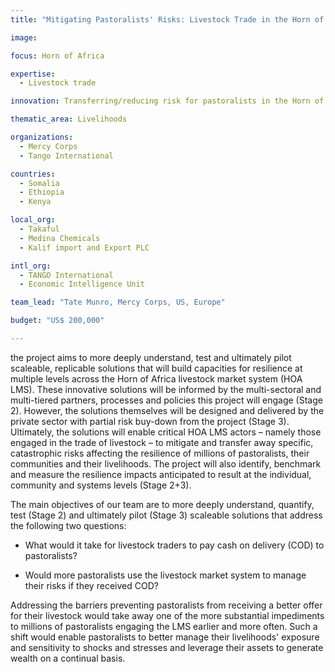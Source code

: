 ```yaml
---
title: "Mitigating Pastoralists' Risks: Livestock Trade in the Horn of Africa"

image: 

focus: Horn of Africa

expertise:
  - Livestock trade

innovation: Transferring/reducing risk for pastoralists in the Horn of Africa

thematic_area: Livelihoods

organizations:
  - Mercy Corps
  - Tango International

countries: 
  - Somalia
  - Ethiopia
  - Kenya

local_org: 
  - Takaful 
  - Medina Chemicals  
  - Kalif import and Export PLC

intl_org:
  - TANGO International
  - Economic Intelligence Unit

team_lead: "Tate Munro, Mercy Corps, US, Europe"

budget: "US$ 200,000"

---
```


the project aims to more deeply understand, test and ultimately pilot scaleable, replicable solutions that will build capacities for resilience at multiple levels across the Horn of Africa livestock market system (HOA LMS). These innovative solutions will be informed by the multi-sectoral and multi-tiered partners, processes and policies this project will engage (Stage 2). However, the solutions themselves will be designed and delivered by the private sector with partial risk buy-down from the project (Stage 3). Ultimately, the solutions will enable critical HOA LMS actors – namely those engaged in the trade of livestock – to mitigate and transfer away specific, catastrophic risks affecting the resilience of millions of pastoralists, their communities and their livelihoods. The project will also identify, benchmark and measure the resilience impacts anticipated to result at the individual, community and systems levels (Stage 2+3).

The main objectives of our team are to more deeply understand, quantify, test (Stage 2) and ultimately pilot (Stage 3) scaleable solutions that address the following two questions:

* What would it take for livestock traders to pay cash on delivery (COD) to pastoralists?

* Would more pastoralists use the livestock market system to manage their risks if they received COD?

Addressing the barriers preventing pastoralists from receiving a better offer for their livestock would take away one of the more substantial impediments to millions of pastoralists engaging the LMS earlier and more often. Such a shift would enable pastoralists to better manage their livelihoods' exposure and sensitivity to shocks and stresses and leverage their assets to generate wealth on a continual basis.